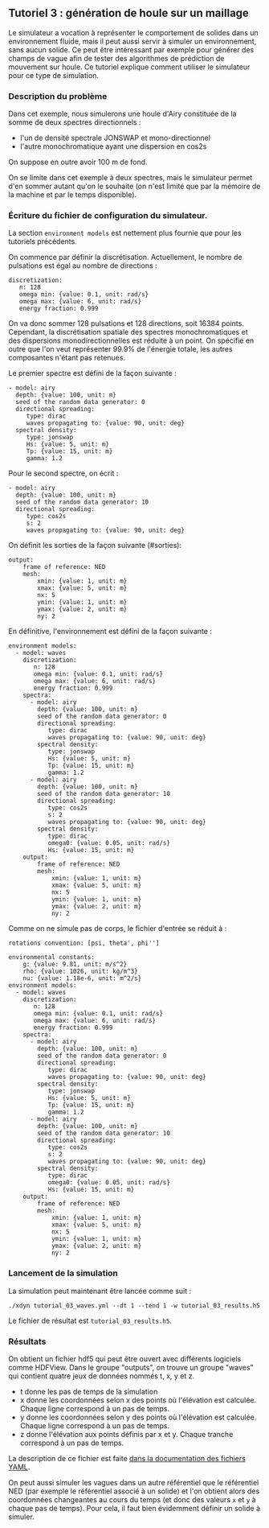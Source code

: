 ## Tutoriel 3 : génération de houle sur un maillage

Le simulateur a vocation à représenter le comportement de solides dans un
environnement fluide, mais il peut aussi servir à simuler un environnement,
sans aucun solide. Ce peut être intéressant par exemple pour générer des champs
de vague afin de tester des algorithmes de prédiction de mouvement sur houle.
Ce tutoriel explique comment utiliser le simulateur pour ce type de simulation.

### Description du problème

Dans cet exemple, nous simulerons une houle d'Airy constituée de la somme de
deux spectres directionnels :

- l'un de densité spectrale JONSWAP et mono-directionnel
- l'autre monochromatique ayant une dispersion en cos2s

On suppose en outre avoir 100 m de fond.

On se limite dans cet exemple à deux spectres, mais le simulateur permet d'en
sommer autant qu'on le souhaite (on n'est limité que par la mémoire de la
machine et par le temps disponible).

### Écriture du fichier de configuration du simulateur.

La section `environment models` est nettement plus fournie que pour les
tutoriels précédents.

On commence par définir la discrétisation. Actuellement, le nombre de
pulsations est égal au nombre de directions :

~~~~~~~~~~~~~~~~~~~~~~~~~~~~~~~~~~~~~~~~~~ {.yaml}
discretization:
   n: 128
   omega min: {value: 0.1, unit: rad/s}
   omega max: {value: 6, unit: rad/s}
   energy fraction: 0.999
~~~~~~~~~~~~~~~~~~~~~~~~~~~~~~~~~~~~~~~~~~

On va donc sommer 128 pulsations et 128 directions, soit 16384 points.
Cependant, la discrétisation spatiale des spectres monochromatiques et des
dispersions monodirectionnelles est réduite à un point. On spécifie en outre
que l'on veut représenter 99.9% de l'énergie totale, les autres composantes
n'étant pas retenues.

Le premier spectre est défini de la façon suivante :

~~~~~~~~~~~~~~~~~~~~~~~~~~~~~~~~~~~~~~~~~~ {.yaml}
- model: airy
  depth: {value: 100, unit: m}
  seed of the random data generator: 0
  directional spreading:
     type: dirac
     waves propagating to: {value: 90, unit: deg}
  spectral density:
     type: jonswap
     Hs: {value: 5, unit: m}
     Tp: {value: 15, unit: m}
     gamma: 1.2
~~~~~~~~~~~~~~~~~~~~~~~~~~~~~~~~~~~~~~~~~~

Pour le second spectre, on écrit :

~~~~~~~~~~~~~~~~~~~~~~~~~~~~~~~~~~~~~~~~~~ {.yaml}
- model: airy
  depth: {value: 100, unit: m}
  seed of the random data generator: 10
  directional spreading:
     type: cos2s
     s: 2
     waves propagating to: {value: 90, unit: deg}
~~~~~~~~~~~~~~~~~~~~~~~~~~~~~~~~~~~~~~~~~~

On définit les sorties de la façon suivante (#sorties):

~~~~~~~~~~~~~~~~~~~~~~~~~~~~~~~~~~~~~~~~~~ {.yaml}
output:
    frame of reference: NED
    mesh:
        xmin: {value: 1, unit: m}
        xmax: {value: 5, unit: m}
        nx: 5
        ymin: {value: 1, unit: m}
        ymax: {value: 2, unit: m}
        ny: 2
~~~~~~~~~~~~~~~~~~~~~~~~~~~~~~~~~~~~~~~~~~

En définitive, l'environnement est défini de la façon suivante :

~~~~~~~~~~~~~~~~~~~~~~~~~~~~~~~~~~~~~~~~~~ {.yaml}
environment models:
  - model: waves
    discretization:
       n: 128
       omega min: {value: 0.1, unit: rad/s}
       omega max: {value: 6, unit: rad/s}
       energy fraction: 0.999
    spectra:
      - model: airy
        depth: {value: 100, unit: m}
        seed of the random data generator: 0
        directional spreading:
           type: dirac
           waves propagating to: {value: 90, unit: deg}
        spectral density:
           type: jonswap
           Hs: {value: 5, unit: m}
           Tp: {value: 15, unit: m}
           gamma: 1.2
      - model: airy
        depth: {value: 100, unit: m}
        seed of the random data generator: 10
        directional spreading:
           type: cos2s
           s: 2
           waves propagating to: {value: 90, unit: deg}
        spectral density:
           type: dirac
           omega0: {value: 0.05, unit: rad/s}
           Hs: {value: 15, unit: m}
    output:
        frame of reference: NED
        mesh:
            xmin: {value: 1, unit: m}
            xmax: {value: 5, unit: m}
            nx: 5
            ymin: {value: 1, unit: m}
            ymax: {value: 2, unit: m}
            ny: 2
~~~~~~~~~~~~~~~~~~~~~~~~~~~~~~~~~~~~~~~~~~

Comme on ne simule pas de corps, le fichier d'entrée se réduit à :

~~~~~~~~~~~~~~~~~~~~~~~~~~~~~~~~~~~~~~~~~~ {.yaml}
rotations convention: [psi, theta', phi'']

environmental constants:
    g: {value: 9.81, unit: m/s^2}
    rho: {value: 1026, unit: kg/m^3}
	nu: {value: 1.18e-6, unit: m^2/s}
environment models:
  - model: waves
    discretization:
       n: 128
       omega min: {value: 0.1, unit: rad/s}
       omega max: {value: 6, unit: rad/s}
       energy fraction: 0.999
    spectra:
      - model: airy
        depth: {value: 100, unit: m}
        seed of the random data generator: 0
        directional spreading:
           type: dirac
           waves propagating to: {value: 90, unit: deg}
        spectral density:
           type: jonswap
           Hs: {value: 5, unit: m}
           Tp: {value: 15, unit: m}
           gamma: 1.2
      - model: airy
        depth: {value: 100, unit: m}
        seed of the random data generator: 10
        directional spreading:
           type: cos2s
           s: 2
           waves propagating to: {value: 90, unit: deg}
        spectral density:
           type: dirac
           omega0: {value: 0.05, unit: rad/s}
           Hs: {value: 15, unit: m}
    output:
        frame of reference: NED
        mesh:
            xmin: {value: 1, unit: m}
            xmax: {value: 5, unit: m}
            nx: 5
            ymin: {value: 1, unit: m}
            ymax: {value: 2, unit: m}
            ny: 2
~~~~~~~~~~~~~~~~~~~~~~~~~~~~~~~~~~~~~~~~~~

### Lancement de la simulation

La simulation peut maintenant être lancée comme suit :

~~~~~~~~~~~~~~~~~~~~~~~~~~~~~~~~~~~~~~~~~~ {.bash}
./xdyn tutorial_03_waves.yml --dt 1 --tend 1 -w tutorial_03_results.h5
~~~~~~~~~~~~~~~~~~~~~~~~~~~~~~~~~~~~~~~~~~

Le fichier de résultat est `tutorial_03_results.h5`.

### Résultats

On obtient un fichier hdf5 qui peut être ouvert avec différents logiciels comme HDFView.
Dans le groupe "outputs", on trouve un groupe "waves" qui contient quatre jeux de données nommés t, x, y et z.

- t donne les pas de temps de la simulation
- x donne les coordonnées selon x des points où l'élévation est calculée. Chaque ligne correspond à un pas de temps.
- y donne les coordonnées selon y des points où l'élévation est calculée. Chaque ligne correspond à un pas de temps.
- z donne l'élévation aux points définis par x et y. Chaque tranche correspond à un pas de temps.

La description de ce fichier est faite [dans la documentation des fichiers YAML](#sorties).

On peut aussi simuler les vagues dans un autre référentiel que le référentiel
NED (par exemple le référentiel associé à un solide) et l'on obtient alors des
coordonnées changeantes au cours du temps (et donc des valeurs `x` et `y` à
chaque pas de temps). Pour cela, il faut bien évidemment définir un solide à
simuler.

